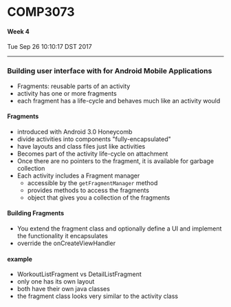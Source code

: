 # COMP3073
#### Week 4
Tue Sep 26 10:10:17 DST 2017

___

### Building user interface with for Android Mobile Applications

- Fragments: reusable parts of an activity
- activity has one or more fragments
- each fragment has a life-cycle and behaves much like an activity would

#### Fragments
- introduced with Android 3.0 Honeycomb
- divide activities into components "fully-encapsulated"
- have layouts and class files just like activities
- Becomes part of the activity life-cycle on attachment
- Once there are no pointers to the fragment, it is available for garbage collection
- Each activity includes a Fragment manager
  - accessible by the `getFragmentManager` method
  - provides methods to access the fragments
  - object that gives you a collection of the fragments

#### Building Fragments
- You extend the fragment class and optionally define a UI and implement the functionality it encapsulates
- override the onCreateViewHandler

#### example
- WorkoutListFragment vs DetailListFragment
- only one has its own layout
- both have their own java classes
- the fragment class looks very similar to the activity class
